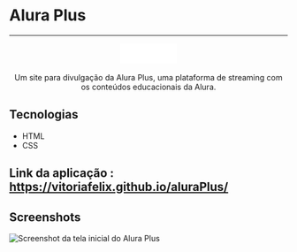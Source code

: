 # Alura Plus



<hr>

<p align="center"> <img src="https://github.com/VitoriaFelix/aluraPlus/blob/main/img/Logo.png" alt="Logo da alura plus"> </p>
<p align="center">Um site para divulgação da Alura Plus, uma plataforma de streaming com os conteúdos educacionais da Alura.</p>

## Tecnologias
* HTML
* CSS

## Link da aplicação : https://vitoriafelix.github.io/aluraPlus/
## Screenshots
![Screenshot da tela inicial do Alura Plus](https://imgur.com/nKUf7MK.png)

